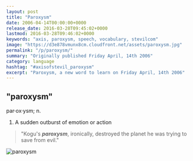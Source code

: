 ```yaml
---
layout: post
title: "Paroxysm"
date: 2006-04-14T00:00:00+0000
release_date: 2016-03-28T09:45:02+0000
lastmod: 2016-03-28T09:46:02+0000
keywords: "axis, paroxysm, speech, vocabulary, stevilcom"
image: "https://d3e878vmunx8cm.cloudfront.net/assets/paroxysm.jpg"
permalink: "/p/paroxysm/"
summary: "Originally published Friday April, 14th 2006"
category: language
hashtag: "#axisofstevil_paroxysm"
excerpt: "Paroxysm, a new word to learn on Friday April, 14th 2006"
---
```


[id_1]: https://d3e878vmunx8cm.cloudfront.net/assets/paroxysm.jpg "paroxysm"

## "paroxysm" ##

par·ox·ysm; n.

1. A sudden outburst of emotion or action
 
> "Kogu's ***paroxysm***, ironically, destroyed the planet he was trying to save from evil."

![paroxysm][id_1]
